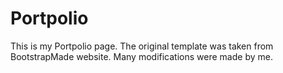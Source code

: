 # Portpolio
This is my Portpolio page. The original template was taken from BootstrapMade website. Many modifications were made by me.
